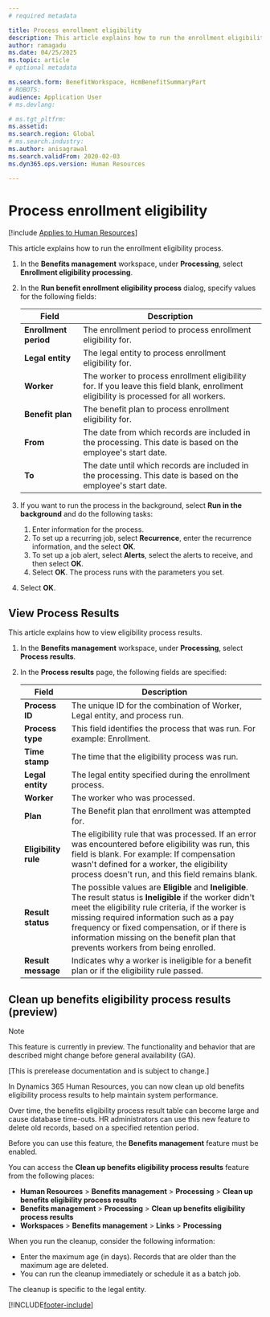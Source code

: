 ```yaml
---
# required metadata

title: Process enrollment eligibility
description: This article explains how to run the enrollment eligibility process.
author: ramagadu 
ms.date: 04/25/2025
ms.topic: article
# optional metadata

ms.search.form: BenefitWorkspace, HcmBenefitSummaryPart
# ROBOTS: 
audience: Application User
# ms.devlang: 

# ms.tgt_pltfrm: 
ms.assetid: 
ms.search.region: Global
# ms.search.industry: 
ms.author: anisagrawal
ms.search.validFrom: 2020-02-03
ms.dyn365.ops.version: Human Resources

---
```


# Process enrollment eligibility

[!include [Applies to Human Resources](../includes/applies-to-hr.md)]

This article explains how to run the enrollment eligibility process.

1. In the **Benefits management** workspace, under **Processing**, select **Enrollment eligibility processing**.
2. In the **Run benefit enrollment eligibility process** dialog, specify values for the following fields:

   | Field | Description |
   | --- | --- |
   | **Enrollment period** | The enrollment period to process enrollment eligibility for. |
   | **Legal entity** | The legal entity to process enrollment eligibility for. |
   | **Worker** | The worker to process enrollment eligibility for. If you leave this field blank, enrollment eligibility is processed for all workers. |
   | **Benefit plan** | The benefit plan to process enrollment eligibility for. |
   | **From** | The date from which records are included in the processing. This date is based on the employee's start date. |
   | **To** | The date until which records are included in the processing. This date is based on the employee's start date. |

3. If you want to run the process in the background, select **Run in the background** and do the following tasks:

   1. Enter information for the process.
   2. To set up a recurring job, select **Recurrence**, enter the recurrence information, and the select **OK**.
   3. To set up a job alert, select **Alerts**, select the alerts to receive, and then select **OK**.
   4. Select **OK**. The process runs with the parameters you set.

4. Select **OK**.

## View Process Results

This article explains how to view eligibility process results.

1. In the **Benefits management** workspace, under **Processing**, select **Process results**.
2. In the **Process results** page, the following fields are specified:

   | Field | Description |
   | --- | --- |
   | **Process ID** | The unique ID for the combination of Worker, Legal entity, and process run. |
   | **Process type** | This field identifies the process that was run. For example: Enrollment. |
   | **Time stamp** | The time that the eligibility process was run. |
   | **Legal entity** | The legal entity specified during the enrollment process. |
   | **Worker** | The worker who was processed. |
   | **Plan** | The Benefit plan that enrollment was attempted for. |
   | **Eligibility rule** | The eligibility rule that was processed. If an error was encountered before eligibility was run, this field is blank. For example: If compensation wasn't defined for a worker, the eligibility process doesn't run, and this field remains blank. |
   | **Result status** | The possible values are **Eligible** and **Ineligible**. The result status is **Ineligible** if the worker didn't meet the eligibility rule criteria, if the worker is missing required information such as a pay frequency or fixed compensation, or if there is information missing on the benefit plan that prevents workers from being enrolled. |
   | **Result message** | Indicates why a worker is ineligible for a benefit plan or if the eligibility rule passed. |

## Clean up benefits eligibility process results (preview)

> [!NOTE]
> This feature is currently in preview. The functionality and behavior that are described might change before general availability (GA).
>
> [This is prerelease documentation and is subject to change.]

In Dynamics 365 Human Resources, you can now clean up old benefits eligibility process results to help maintain system performance.

Over time, the benefits eligibility process result table can become large and cause database time-outs. HR administrators can use this new feature to delete old records, based on a specified retention period.

Before you can use this feature, the **Benefits management** feature must be enabled.

You can access the **Clean up benefits eligibility process results** feature from the following places:

- **Human Resources** \> **Benefits management** \> **Processing** \> **Clean up benefits eligibility process results**
- **Benefits management** \> **Processing** \> **Clean up benefits eligibility process results**
- **Workspaces** \> **Benefits management** \> **Links** \> **Processing**

When you run the cleanup, consider the following information:

- Enter the maximum age (in days). Records that are older than the maximum age are deleted.
- You can run the cleanup immediately or schedule it as a batch job.

The cleanup is specific to the legal entity.

[!INCLUDE[footer-include](../includes/footer-banner.md)]

